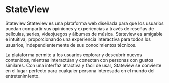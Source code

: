 # StateView


Stateview
Stateview es una plataforma web diseñada para que los usuarios puedan compartir sus opiniones y experiencias a través de reseñas de películas, series, videojuegos y álbumes de música. Stateview es amigable e intuitiva, proporcionando una experiencia interactiva para todos los usuarios, independientemente de sus conocimientos técnicos.

La plataforma permite a los usuarios explorar y descubrir nuevos contenidos, mientras interactúan y conectan con personas con gustos similares. Con una interfaz atractiva y fácil de usar, Stateview se convierte en el lugar perfecto para cualquier persona interesada en el mundo del entretenimiento.
